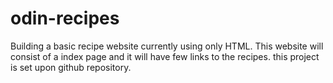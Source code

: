 # odin-recipes

Building a basic recipe website currently using only HTML.
This website will consist of a index page and it will have few links to the recipes.
this project is set upon github repository.